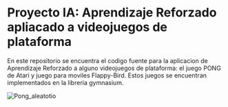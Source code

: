 # Proyecto IA: Aprendizaje Reforzado apliacado a videojuegos de plataforma
En este repositorio se encuentra el codigo fuente para la aplicacion de Aprendizaje Reforzado a alguno videojuegos de plataforma: el juego PONG de Atari y juego para moviles Flappy-Bird. Estos juegos se encuentran implementados en la libreria gymnasium. 

![Pong_aleatotio](https://github.com/dsilvamo/Proyecto_IA/assets/131570593/6a299dd3-f1c0-41ee-b2b5-0d89d0188fa1)
